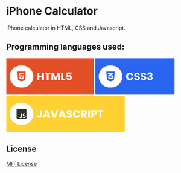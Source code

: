 # iPhone Calculator
iPhone calculator in HTML, CSS and Javascript.

## Programming languages used:

![HTML5](./assets/html.svg) ![CSS](./assets/css.svg) ![JAVASCRIPT](./assets/javascript.svg)

## License

[MIT License](https://choosealicense.com/licenses/mit/)
